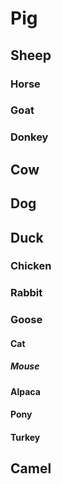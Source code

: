 # Pig
## Sheep
### Horse
### Goat
### Donkey
## Cow
## Dog
## Duck
### Chicken
### Rabbit
### Goose
#### Cat
##### Mouse
#### Alpaca
#### Pony
#### Turkey
## Camel
